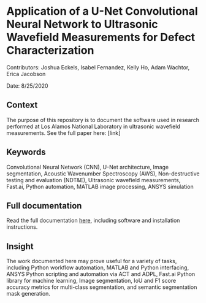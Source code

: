 # Application of a U-Net Convolutional Neural Network to Ultrasonic Wavefield Measurements for Defect Characterization

Contributors: Joshua Eckels, Isabel Fernandez, Kelly Ho, Adam Wachtor, Erica Jacobson

Date: 8/25/2020

## Context
The purpose of this repository is to document the software used in research performed at Los Alamos National Laboratory in ultrasonic wavefield measurements. See the full paper here: [link]
## Keywords

Convolutional Neural Network (CNN), U-Net architecture, Image segmentation, Acoustic Wavenumber Spectroscopy (AWS), Non-destructive testing and evaluation (NDT&E), Ultrasonic wavefield measurements, Fast.ai, Python automation, MATLAB image processing, ANSYS simulation

## Full documentation

Read the full documentation [here](./documentation/DeepWaves-doc.pdf), including software and installation instructions.

## Insight

The work documented here may prove useful for a variety of tasks, including Python workflow automation, MATLAB and Python interfacing, ANSYS Python scripting and automation via ACT and ADPL, Fast.ai Python library for machine learning, Image segmentation, IoU and F1 score accuracy metrics for multi-class segmentation, and semantic segmentation mask generation.